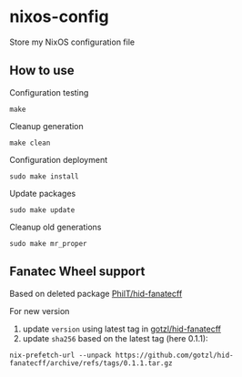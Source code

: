 # nixos-config

Store my NixOS configuration file

## How to use

Configuration testing
```
make
```

Cleanup generation
```
make clean
```

Configuration deployment
```
sudo make install
```

Update packages
```
sudo make update
```

Cleanup old generations
```
sudo make mr_proper
```

## Fanatec Wheel support
Based on deleted package [PhilT/hid-fanatecff](https://github.com/PhilT/nixos-files/blob/f986b126212368a8eab702d2cb28f234e3b4230a/src/hid-fanatecff/default.nix)

For new version
1) update `version` using latest tag in [gotzl/hid-fanatecff](https://github.com/gotzl/hid-fanatecff/tags)
2) update `sha256` based on the latest tag (here 0.1.1):
```
nix-prefetch-url --unpack https://github.com/gotzl/hid-fanatecff/archive/refs/tags/0.1.1.tar.gz
```
